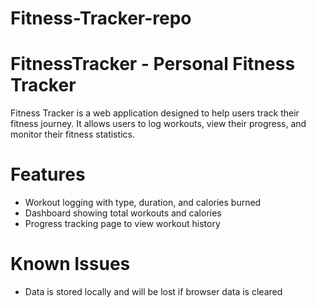 # Fitness-Tracker-repo

# FitnessTracker - Personal Fitness Tracker
 
Fitness Tracker is a web application designed to help users track their fitness journey. It allows users to log workouts, view their progress, and monitor their fitness statistics.

# Features
- Workout logging with type, duration, and calories burned
- Dashboard showing total workouts and calories
- Progress tracking page to view workout history

# Known Issues
- Data is stored locally and will be lost if browser data is cleared
